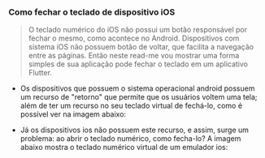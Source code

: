### Como fechar o teclado de dispositivo iOS  

> O teclado numérico do iOS não possui um botão responsável por fechar o mesmo, como acontece no Android. Dispositivos com sistema iOS não possuem botão de voltar, que facilita a navegação entre as páginas. Então neste read-me vou mostrar uma forma simples de sua aplicação pode fechar o teclado em um aplicativo Flutter.

- Os dispositivos que possuem o sistema operacional android possuem um recurso de "retorno" que permite que os usuários voltem uma tela; além de ter um recurso no seu teclado virtual de fechá-lo, como é possível ver na imagem abaixo:


- Já os dispositivos ios não possuem este recurso, e assim, surge um problema: ao abrir o teclado numérico, como fecha-lo? A imagem abaixo mostra o teclado numérico virtual de um emulador ios:
